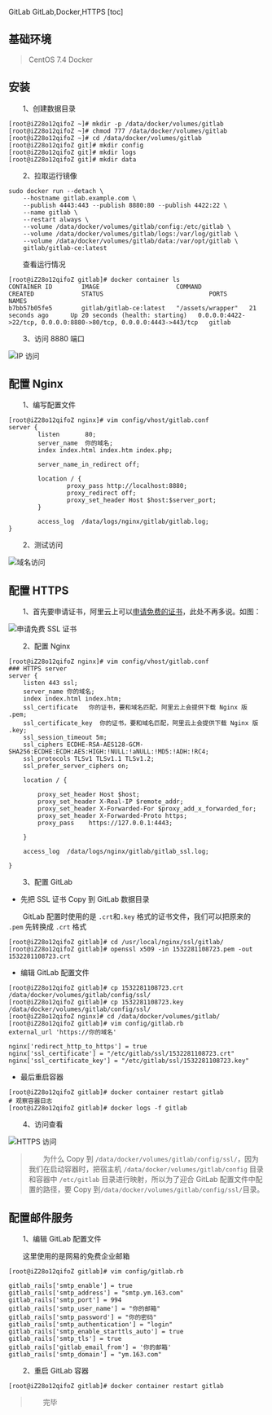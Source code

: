 GitLab
GitLab,Docker,HTTPS
[toc]

## 基础环境

> CentOS 7.4
> Docker

## 安装

&emsp;&emsp;1、创建数据目录

```
[root@iZ28o12qifoZ ~]# mkdir -p /data/docker/volumes/gitlab
[root@iZ28o12qifoZ ~]# chmod 777 /data/docker/volumes/gitlab
[root@iZ28o12qifoZ ~]# cd /data/docker/volumes/gitlab
[root@iZ28o12qifoZ git]# mkdir config
[root@iZ28o12qifoZ git]# mkdir logs
[root@iZ28o12qifoZ git]# mkdir data
```

&emsp;&emsp;2、拉取运行镜像

```
sudo docker run --detach \
    --hostname gitlab.example.com \
    --publish 4443:443 --publish 8880:80 --publish 4422:22 \
    --name gitlab \
    --restart always \
    --volume /data/docker/volumes/gitlab/config:/etc/gitlab \
    --volume /data/docker/volumes/gitlab/logs:/var/log/gitlab \
    --volume /data/docker/volumes/gitlab/data:/var/opt/gitlab \
    gitlab/gitlab-ce:latest
```

&emsp;&emsp;查看运行情况

```
[root@iZ28o12qifoZ gitlab]# docker container ls
CONTAINER ID        IMAGE                     COMMAND             CREATED             STATUS                             PORTS                                                               NAMES
b7bb57b05fe5        gitlab/gitlab-ce:latest   "/assets/wrapper"   21 seconds ago      Up 20 seconds (health: starting)   0.0.0.0:4422->22/tcp, 0.0.0.0:8880->80/tcp, 0.0.0.0:4443->443/tcp   gitlab
```

&emsp;&emsp;3、访问 8880 端口

![IP 访问](http://img.lynchj.com/6a4bc27c2a3046d5ac5e3bde4ab811a1.png)

## 配置 Nginx

&emsp;&emsp;1、编写配置文件

```
[root@iZ28o12qifoZ nginx]# vim config/vhost/gitlab.conf
server {
        listen       80;
        server_name  你的域名;
        index index.html index.htm index.php;

        server_name_in_redirect off;

        location / {
                proxy_pass http://localhost:8880;
                proxy_redirect off;
                proxy_set_header Host $host:$server_port;
        }

        access_log  /data/logs/nginx/gitlab/gitlab.log;
}
```

&emsp;&emsp;2、测试访问

![域名访问](http://img.lynchj.com/9c8d087f9019420b99eee2ef564f21c1.png)

## 配置 HTTPS

&emsp;&emsp;1、首先要申请证书，阿里云上可以[申请免费的证书](https://common-buy.aliyun.com/?spm=5176.2020520163.cas.1.2c5b2b7aalok1d&commodityCode=cas#/buy)，此处不再多说。如图：

![申请免费 SSL 证书](http://img.lynchj.com/7bc3fa6d30194c4598a398f631eac04b.png)

&emsp;&emsp;2、配置 Nginx 

```
[root@iZ28o12qifoZ nginx]# vim config/vhost/gitlab.conf
### HTTPS server
server {
    listen 443 ssl;
    server_name 你的域名;
    index index.html index.htm;
    ssl_certificate   你的证书，要和域名匹配，阿里云上会提供下载 Nginx 版 .pem;
    ssl_certificate_key  你的证书，要和域名匹配，阿里云上会提供下载 Nginx 版 .key;
    ssl_session_timeout 5m;
    ssl_ciphers ECDHE-RSA-AES128-GCM-SHA256:ECDHE:ECDH:AES:HIGH:!NULL:!aNULL:!MD5:!ADH:!RC4;
    ssl_protocols TLSv1 TLSv1.1 TLSv1.2;
    ssl_prefer_server_ciphers on;

    location / {

        proxy_set_header Host $host;
        proxy_set_header X-Real-IP $remote_addr;
        proxy_set_header X-Forwarded-For $proxy_add_x_forwarded_for;
        proxy_set_header X-Forwarded-Proto https;
        proxy_pass    https://127.0.0.1:4443;

    }

    access_log  /data/logs/nginx/gitlab/gitlab_ssl.log;

}
```

&emsp;&emsp;3、配置 GitLab

* 先把 SSL 证书 Copy 到 GitLab 数据目录

&emsp;&emsp;GitLab 配置时使用的是 `.crt`和`.key` 格式的证书文件，我们可以把原来的 `.pem` 先转换成 `.crt` 格式

```
[root@iZ28o12qifoZ gitlab]# cd /usr/local/nginx/ssl/gitlab/
[root@iZ28o12qifoZ gitlab]# openssl x509 -in 1532281108723.pem -out 1532281108723.crt
```

* 编辑 GitLab 配置文件

```
[root@iZ28o12qifoZ gitlab]# cp 1532281108723.crt /data/docker/volumes/gitlab/config/ssl/
[root@iZ28o12qifoZ gitlab]# cp 1532281108723.key /data/docker/volumes/gitlab/config/ssl/
[root@iZ28o12qifoZ nginx]# cd /data/docker/volumes/gitlab/
[root@iZ28o12qifoZ gitlab]# vim config/gitlab.rb
external_url 'https://你的域名'

nginx['redirect_http_to_https'] = true
nginx['ssl_certificate'] = "/etc/gitlab/ssl/1532281108723.crt"
nginx['ssl_certificate_key'] = "/etc/gitlab/ssl/1532281108723.key"
```

* 最后重启容器

```
[root@iZ28o12qifoZ gitlab]# docker container restart gitlab
# 观察容器日志
[root@iZ28o12qifoZ gitlab]# docker logs -f gitlab
```

&emsp;&emsp;4、访问查看

![HTTPS 访问](http://img.lynchj.com/51acb72575db402d978cf415ea190c17.png)

> &emsp;&emsp;为什么 Copy 到 `/data/docker/volumes/gitlab/config/ssl/`，因为我们在启动容器时，把宿主机 `/data/docker/volumes/gitlab/config` 目录和容器中 `/etc/gitlab` 目录进行映射，所以为了迎合 GitLab 配置文件中配置的路径，要 Copy 到`/data/docker/volumes/gitlab/config/ssl/`目录。

## 配置邮件服务

&emsp;&emsp;1、编辑 GitLab 配置文件

&emsp;&emsp;这里使用的是网易的免费企业邮箱

```
[root@iZ28o12qifoZ gitlab]# vim config/gitlab.rb

gitlab_rails['smtp_enable'] = true
gitlab_rails['smtp_address'] = "smtp.ym.163.com"
gitlab_rails['smtp_port'] = 994
gitlab_rails['smtp_user_name'] = "你的邮箱"
gitlab_rails['smtp_password'] = "你的密码"
gitlab_rails['smtp_authentication'] = "login"
gitlab_rails['smtp_enable_starttls_auto'] = true
gitlab_rails['smtp_tls'] = true
gitlab_rails['gitlab_email_from'] = '你的邮箱'
gitlab_rails['smtp_domain'] = "ym.163.com"
```

&emsp;&emsp;2、重启 GitLab 容器

```
[root@iZ28o12qifoZ gitlab]# docker container restart gitlab
```

> &emsp;&emsp;完毕
